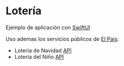 # Lotería

Ejemplo de aplicación con [SwiftUI](https://developer.apple.com/xcode/swiftui/)

Uso ademas los servicios públicos de [El País](https://elpais.com/):

- Lotería de Navidad [API](https://servicios.elpais.com/sorteos/loteria-navidad/api/)
- Lotería del Niño [API](https://servicios.elpais.com/sorteos/loteria-del-nino/api/)